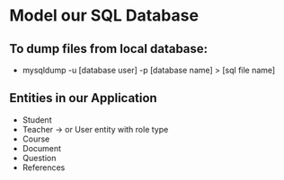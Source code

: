 # Model our SQL Database

## To dump files from local database:
  - mysqldump -u [database user] -p [database name] > [sql file name]  


## Entities in our Application
  - Student 
  - Teacher
      -> or User entity with role type 
  - Course
  - Document
  - Question
  - References 
